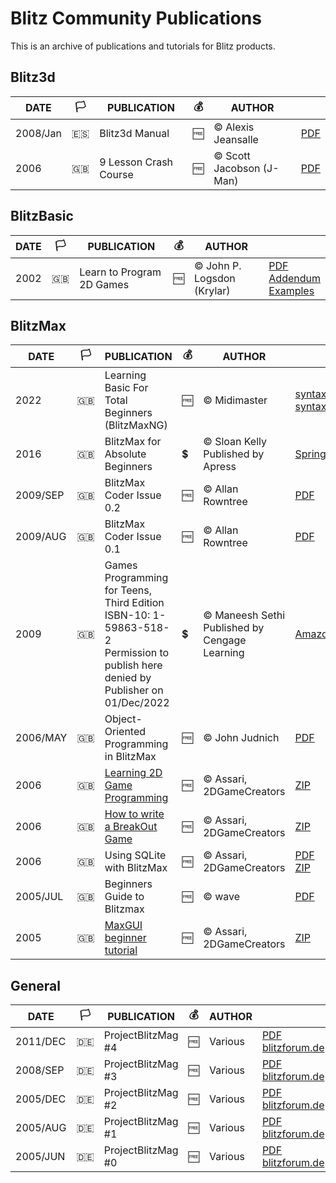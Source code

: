 # Blitz Community Publications #
This is an archive of publications and tutorials for Blitz products.

## Blitz3d ##
| DATE | :white_flag: | PUBLICATION | :moneybag: | AUTHOR |  |
|------|--------------|-------------|------------|--------|--|
| 2008/Jan | :es: | Blitz3d Manual| :free: | &copy; Alexis Jeansalle | [PDF](Alexis-Jeansalle/Manual-Blitz3d-Español.pdf) |
| 2006 | :uk: | 9 Lesson Crash Course | :free: | &copy; Scott Jacobson (J-Man) | [PDF](J-Man/Blitz3D_Crash_Course.pdf) |

## BlitzBasic
| DATE | :white_flag: | PUBLICATION | :moneybag: | AUTHOR |  |
|------|--------------|-------------|------------|--------|--|
| 2002 | :uk: | Learn to Program 2D Games | :free: | &copy; John P. Logsdon (Krylar)| [PDF](Krylar/learn2programbb-final.pdf)<br>[Addendum](Krylar/Krylar's_Games_Programming_Addendum.pdf)<br>[Examples](Krylar/ExampleCode.zip) |

## BlitzMax
| DATE | :white_flag: | PUBLICATION | :moneybag: | AUTHOR |  |
|------|--------------|-------------|------------|--------|--|
| 2022 | :uk: | Learning Basic For Total Beginners (BlitzMaxNG) | :free: | &copy; Midimaster | [syntaxbomb.com/tutorial](https://www.syntaxbomb.com/tutorials/learning-basic-for-total-beginners-blitzmax-ng/)<br>[syntaxbomb.com/challenges](https://www.syntaxbomb.com/worklogs/the-challenges-to-the-tutorial/) | 
| 2016     | :uk: | BlitzMax for Absolute Beginners | :heavy_dollar_sign: | &copy; Sloan Kelly<br>Published by Apress | [Springer Books](https://link.springer.com/book/10.1007/978-1-4842-2523-3) |
| 2009/SEP | :uk: | BlitzMax Coder Issue 0.2 | :free: | &copy; Allan Rowntree | [PDF](blitzmax-coder/blitzmax-coder-02.pdf) |
| 2009/AUG | :uk: | BlitzMax Coder Issue 0.1 | :free: | &copy; Allan Rowntree | [PDF](blitzmax-coder/blitzmax-coder-01.pdf) |
| 2009     | :uk: | Games Programming for Teens, Third Edition<br>ISBN-10: 1-59863-518-2<br>Permission to publish here denied by Publisher on 01/Dec/2022| :heavy_dollar_sign: | &copy; Maneesh Sethi<br>Published by Cengage Learning | [Amazon.uk](https://www.amazon.co.uk/Game-Programming-Teens-Maneesh-Sethi/dp/1598635182) |
| 2006/MAY | :uk:| Object-Oriented Programming in BlitzMax | :free: | &copy; John Judnich | [PDF](john-judnich/BlitzMax_OOP_Tutorial.pdf) |
| 2006     | :uk: | [Learning 2D Game Programming](assari/assari-learning-2d-game-programming.md) | :free: | &copy; Assari, 2DGameCreators | [ZIP](assari/assari-learning-2d-game-programming.zip) |
| 2006     | :uk: | [How to write a BreakOut Game](assari/assari-how-to-write-a-breakout-game.md) | :free: | &copy; Assari, 2DGameCreators | [ZIP](assari/assari-how-to-write-a-breakout-game.zip) |
| 2006     | :uk: | Using SQLite with BlitzMax | :free: | &copy; Assari, 2DGameCreators | [PDF](assari/assari-using-sqlite-with-blitzmax.pdf)<br>[ZIP](assari/assari-using-sqlite-with-blitzmax.zip) |
| 2005/JUL | :uk: | Beginners Guide to Blitzmax | :free: | &copy; wave | [PDF](wave/waves-blitzmax-tutorial-version-10-2005-07-22.pdf) |
| 2005     | :uk: | [MaxGUI beginner tutorial](assari/assari-maxgui-beginner-tutorial.md) | :free: | &copy; Assari, 2DGameCreators | [ZIP](assari/assari-maxgui-beginner-tutorial.zip) |

## General
| DATE | :white_flag: | PUBLICATION | :moneybag: | AUTHOR |  |
|------|--------------|-------------|------------|--------|--|
| 2011/DEC | :de: | ProjectBlitzMag #4 | :free: | Various | [PDF](project-blitzmag/PBM_04.pdf)<br>[blitzforum.de](https://www.blitzforum.de/scene/pbmags/) |
| 2008/SEP | :de: | ProjectBlitzMag #3 | :free: | Various | [PDF](project-blitzmag/PBM_03.pdf)<br>[blitzforum.de](https://www.blitzforum.de/scene/pbmags/) |
| 2005/DEC | :de: | ProjectBlitzMag #2 | :free: | Various | [PDF](project-blitzmag/PBM_02.pdf)<br>[blitzforum.de](https://www.blitzforum.de/scene/pbmags/) |
| 2005/AUG | :de: | ProjectBlitzMag #1 | :free: | Various | [PDF](project-blitzmag/PBM_01.pdf)<br>[blitzforum.de](https://www.blitzforum.de/scene/pbmags/) |
| 2005/JUN | :de: | ProjectBlitzMag #0 | :free: | Various | [PDF](project-blitzmag/PBM_00.pdf)<br>[blitzforum.de](https://www.blitzforum.de/scene/pbmags/) |

